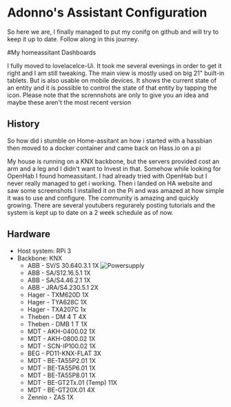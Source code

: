 # Adonno's Assistant Configuration

So here we are, I finally managed to put my conifg on github and will try to keep it up to date. Follow along in this journey. 

#My homeassitant Dashboards

I fully moved to lovelacelce-Ui. It took me several evenings in order to get it right and I am still tweaking. The main view is mostly used on big 21" built-in tablets. But is also usable on mobile devices. It shows the current state of an entity and it is possible to control the state of that entity by tapping the icon. 
Please note that the scrennshots are only to give you an idea and maybe these aren't the most recent version 




## History

So how did i stumble on Home-assitant an how i started with a hassbian then moved to a docker container and came back on Hass.io on a pi 

My house is running on a KNX backbone, but the servers provided cost an arm and a leg and I didn't want to Invest in that. Somehow while looking for OpenHab I found homeassitant. I had already tried with OpenHab but I never really managed to get i working. Then i landed on HA website and saw some screenshots I installed it on the Pi and was amazed at how simple it was to use and configure. 
The community is amazing and quickly growing. There are several youtubers regurarely posting tutorials and the system is kept up to date on a 2 week schedule as of now. 

## Hardware

* Host system: RPi 3
* Backbone: KNX
    * ABB - SV/S 30.640.3.1     1X
        <img src="https://github.com/adonno/Home-AssistantConfig/blob/master/docs/PowersupplyKNX.jpg" alt="Powersupply" />
    * ABB - SA/S12.16.5.1       1X
    * ABB - SA/S4.46.2.1        1X
    * ABB - JRA/S4.230.5.1      2X
    * Hager - TXM620D           1X
    * Hager - TYA628C           1X
    * Hager - TXA207C           1x
    * Theben - DM 4 T           4X
    * Theben - DMB 1 T          1X
    * MDT - AKH-0400.02         1X
    * MDT - AKH-0800.02         1X
    * MDT - SCN-IP100.02        1X
    * BEG - PD11-KNX-FLAT       3X
    * MDT - BE-TA55P2.01        1X
    * MDT - BE-TA55P6.01        1X
    * MDT - BE-TA55P8.01        1X
    * MDT - BE-GT2Tx.01 (Temp)  11X
    * MDT - BE-GT20X.01         4X
    * Zennio - ZAS              1X




